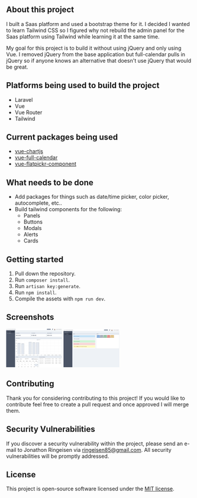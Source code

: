## About this project

I built a Saas platform and used a bootstrap theme for it. I decided I wanted to learn Tailwind CSS so I figured why not rebuild the admin panel for the Saas platform using Tailwind while learning it at the same time.

My goal for this project is to build it without using jQuery and only using Vue. I removed jQuery from the base application but full-calendar pulls in jQuery so if anyone knows an alternative that doesn't use jQuery that would be great.

## Platforms being used to build the project
* Laravel
* Vue
* Vue Router
* Tailwind

## Current packages being used
* [vue-chartjs](https://vue-chartjs.org/)
* [vue-full-calendar](https://www.npmjs.com/package/vue-full-calendar)
* [vue-flatpickr-component](https://www.npmjs.com/package/vue-flatpickr-component)

## What needs to be done
* Add packages for things such as date/time picker, color picker, autocomplete, etc..
* Build tailwind components for the following:
    * Panels
    * Buttons
    * Modals
    * Alerts
    * Cards

## Getting started
1. Pull down the repository.
2. Run `composer install`.
3. Run `artisan key:generate`.
3. Run `npm install`.
4. Compile the assets with `npm run dev`.

## Screenshots
<img src="./public/images/screenshots/dashboard-screenshot.png?raw=true" width="30%">
<img src="./public/images/screenshots/ui-screenshot.png?raw=true" width="30%">

## Contributing

Thank you for considering contributing to this project! If you would like to contribute feel free to create a pull request and once approved I will merge them.

## Security Vulnerabilities

If you discover a security vulnerability within the project, please send an e-mail to Jonathon Ringeisen via [ringeisen85@gmail.com](mailto:ringeisen85@gmail.com). All security vulnerabilities will be promptly addressed.

## License

This project is open-source software licensed under the [MIT license](https://opensource.org/licenses/MIT).
